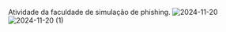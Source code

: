 Atividade da faculdade de simulação de phishing.
![2024-11-20](https://github.com/user-attachments/assets/4d4ce327-4744-4ab3-922b-1ed2c776cd3a)
![2024-11-20 (1)](https://github.com/user-attachments/assets/cec6f389-ebce-420a-b0d3-7ecf2f70111b)
